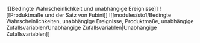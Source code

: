 ![[Bedingte Wahrscheinlichkeit und unabhängige Ereignisse]]
![[Produktmaße und der Satz von Fubini]]
![[modules/sto1/Bedingte Wahrscheinlichkeiten, unabhängige Ereignisse, Produktmaße, unabhängige Zufallsvariablen/Unabhängige Zufallsvariablen|Unabhängige Zufallsvariablen]]